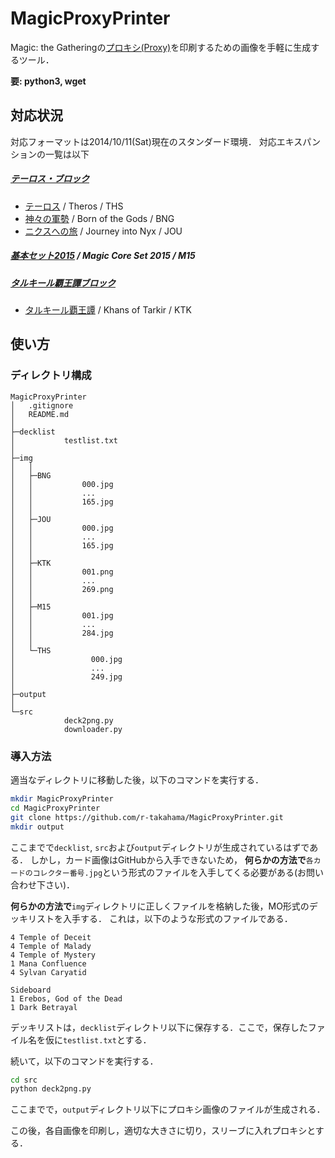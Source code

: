# MagicProxyPrinter
Magic: the Gatheringの[プロキシ(Proxy)](http://mtgwiki.com/wiki/%E3%83%97%E3%83%AD%E3%82%AD%E3%82%B7)を印刷するための画像を手軽に生成するツール．

**要: python3, wget**

## 対応状況
対応フォーマットは2014/10/11(Sat)現在のスタンダード環境．
対応エキスパンションの一覧は以下

##### [テーロス・ブロック](http://mtgwiki.com/wiki/%E3%83%86%E3%83%BC%E3%83%AD%E3%82%B9%E3%83%BB%E3%83%96%E3%83%AD%E3%83%83%E3%82%AF)
- [テーロス](http://mtgwiki.com/wiki/%E3%83%86%E3%83%BC%E3%83%AD%E3%82%B9) / Theros / THS
- [神々の軍勢](http://mtgwiki.com/wiki/%E7%A5%9E%E3%80%85%E3%81%AE%E8%BB%8D%E5%8B%A2) / Born of the Gods / BNG
- [ニクスへの旅](http://mtgwiki.com/wiki/%E3%83%8B%E3%82%AF%E3%82%B9%E3%81%B8%E3%81%AE%E6%97%85) / Journey into Nyx / JOU
##### [基本セット2015](http://mtgwiki.com/wiki/%E5%9F%BA%E6%9C%AC%E3%82%BB%E3%83%83%E3%83%882015) / Magic Core Set 2015 / M15
##### [タルキール覇王譚ブロック](http://mtgwiki.com/wiki/タルキール覇王譚ブロック)
- [タルキール覇王譚](http://mtgwiki.com/wiki/タルキール覇王譚) / Khans of Tarkir / KTK
	
## 使い方
### ディレクトリ構成
```
MagicProxyPrinter
│	.gitignore
│	README.md
│	
├─decklist
│			testlist.txt
│
├─img
│	│
│	├─BNG
│	│			000.jpg
│	│			...
│	│			165.jpg
│	│
│	├─JOU
│	│			000.jpg
│	│			...
│	│			165.jpg
│	│
│	├─KTK
│	│			001.png
│	│			...
│	│			269.png
│	│
│	├─M15
│	│			001.jpg
│	│			...
│	│			284.jpg
│	│
│	└─THS
│				  000.jpg
│				  ...
│				  249.jpg
│
├─output
│			
└─src
			deck2png.py
			downloader.py
```

### 導入方法
適当なディレクトリに移動した後，以下のコマンドを実行する．
```sh
mkdir MagicProxyPrinter
cd MagicProxyPrinter
git clone https://github.com/r-takahama/MagicProxyPrinter.git
mkdir output
```
ここまでで`decklist`, `src`および`output`ディレクトリが生成されているはずである．
しかし，カード画像はGitHubから入手できないため，
**何らかの方法で**`各カードのコレクター番号.jpg`という形式のファイルを入手してくる必要がある(お問い合わせ下さい)．

**何らかの方法で**`img`ディレクトリに正しくファイルを格納した後，MO形式のデッキリストを入手する．
これは，以下のような形式のファイルである．
```
4 Temple of Deceit
4 Temple of Malady
4 Temple of Mystery
1 Mana Confluence
4 Sylvan Caryatid

Sideboard
1 Erebos, God of the Dead
1 Dark Betrayal
```
デッキリストは，`decklist`ディレクトリ以下に保存する．ここで，保存したファイル名を仮に`testlist.txt`とする．

続いて，以下のコマンドを実行する．
```sh
cd src
python deck2png.py
```
ここまでで，`output`ディレクトリ以下にプロキシ画像のファイルが生成される．

この後，各自画像を印刷し，適切な大きさに切り，スリーブに入れプロキシとする．



